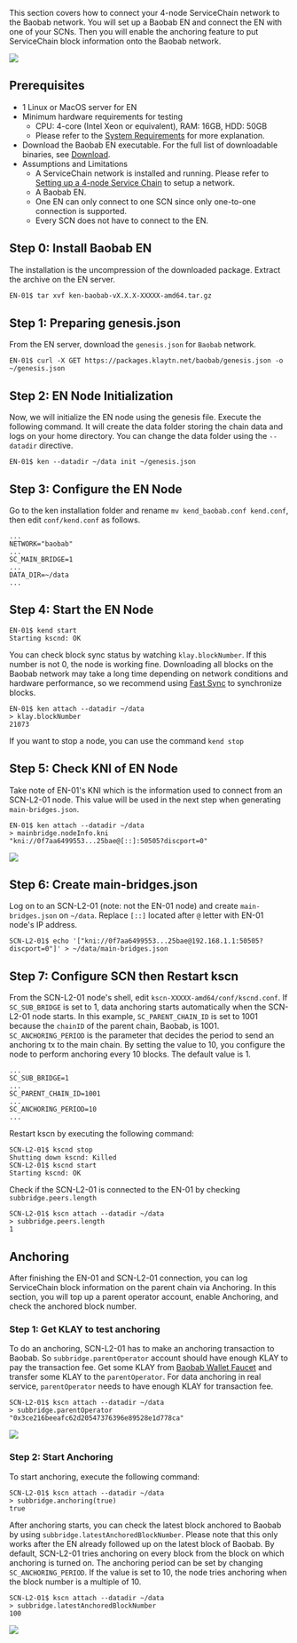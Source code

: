 This section covers how to connect your 4-node ServiceChain network to the Baobab network.
You will set up a Baobab EN and connect the EN with one of your SCNs. Then you will enable the anchoring feature to put ServiceChain block information onto the Baobab network.

![](../images/sc-en-scn-arch.png)

## Prerequisites <a id="prerequisites"></a>
 - 1 Linux or MacOS server for EN
 - Minimum hardware requirements for testing
   - CPU: 4-core (Intel Xeon or equivalent), RAM: 16GB, HDD: 50GB
   - Please refer to the [System Requirements](../references/system-requirements.md) for more explanation.
 - Download the Baobab EN executable. For the full list of downloadable binaries, see [Download](../../download/README.md).
 - Assumptions and Limitations
   - A ServiceChain network is installed and running. Please refer to [Setting up a 4-node Service Chain](4nodes-setup-guide.md) to setup a network.
   - A Baobab EN.
   - One EN can only connect to one SCN since only one-to-one connection is supported.
   - Every SCN does not have to connect to the EN.

## Step 0: Install Baobab EN <a id="install-baobab-en"></a>
The installation is the uncompression of the downloaded package. Extract the archive on the EN server.

```bash
EN-01$ tar xvf ken-baobab-vX.X.X-XXXXX-amd64.tar.gz
```

## Step 1: Preparing genesis.json <a id="step-1-preparing-genesis-json"></a>
From the EN server, download the `genesis.json` for `Baobab` network.
```
EN-01$ curl -X GET https://packages.klaytn.net/baobab/genesis.json -o ~/genesis.json
```

## Step 2: EN Node Initialization <a id="step-2-en-node-initialization"></a>
Now, we will initialize the EN node using the genesis file. Execute the following command.
It will create the data folder storing the chain data and logs on your home directory.
You can change the data folder using the `--datadir` directive.

```
EN-01$ ken --datadir ~/data init ~/genesis.json
```

## Step 3: Configure the EN Node <a id="step-3-configure-the-en-node"></a>
Go to the ken installation folder and rename `mv kend_baobab.conf kend.conf`, then edit `conf/kend.conf` as follows.

```
...
NETWORK="baobab"
...
SC_MAIN_BRIDGE=1
...
DATA_DIR=~/data
...
```

## Step 4: Start the EN Node <a id="step-4-start-the-en-node"></a>
```
EN-01$ kend start
Starting kscnd: OK
```
You can check block sync status by watching `klay.blockNumber`. If this number is not 0, the node is working fine. Downloading all blocks on the Baobab network may take a long time depending on network conditions and hardware performance, so we recommend using [Fast Sync](../../node/endpoint-node/installation-guide/configuration.md) to synchronize blocks. 
```
EN-01$ ken attach --datadir ~/data
> klay.blockNumber
21073
```
If you want to stop a node, you can use the command `kend stop`

## Step 5: Check KNI of EN Node <a id="step-5-check-kni-of-en-node"></a>
Take note of EN-01's KNI which is the information used to connect from an SCN-L2-01 node. This value will be used in the next step when generating `main-bridges.json`.
```
EN-01$ ken attach --datadir ~/data
> mainbridge.nodeInfo.kni
"kni://0f7aa6499553...25bae@[::]:50505?discport=0"
```

![](../images/sc-en-scn-nodeInfo.png)

## Step 6: Create main-bridges.json <a id="step-6-create-main-bridges-json"></a>
Log on to an SCN-L2-01 (note: not the EN-01 node) and create `main-bridges.json` on `~/data`. Replace `[::]` located after `@` letter with EN-01 node's IP address.
```
SCN-L2-01$ echo '["kni://0f7aa6499553...25bae@192.168.1.1:50505?discport=0"]' > ~/data/main-bridges.json
```

## Step 7: Configure SCN then Restart kscn <a id="step-7-configure-scn-then-restart-kscn"></a>
From the SCN-L2-01 node's shell, edit `kscn-XXXXX-amd64/conf/kscnd.conf`.
If `SC_SUB_BRIDGE` is set to 1, data anchoring starts automatically when the SCN-L2-01 node starts. In this example, `SC_PARENT_CHAIN_ID` is set to 1001 because the `chainID` of the parent chain, Baobab, is 1001.
`SC_ANCHORING_PERIOD` is the parameter that decides the period to send an anchoring tx to the main chain. By setting the value to 10, you configure the node to perform anchoring every 10 blocks. The default value is 1.
```
...
SC_SUB_BRIDGE=1
...
SC_PARENT_CHAIN_ID=1001
...
SC_ANCHORING_PERIOD=10
...
```

Restart kscn by executing the following command:
```
SCN-L2-01$ kscnd stop
Shutting down kscnd: Killed
SCN-L2-01$ kscnd start
Starting kscnd: OK
```

Check if the SCN-L2-01 is connected to the EN-01 by checking `subbridge.peers.length`
```
SCN-L2-01$ kscn attach --datadir ~/data
> subbridge.peers.length
1
```

## Anchoring  <a id="anchoring"></a>
After finishing the EN-01 and SCN-L2-01 connection, you can log ServiceChain block information on the parent chain via Anchoring.
In this section, you will top up a parent operator account, enable Anchoring, and check the anchored block number.

### Step 1: Get KLAY to test anchoring <a id="step-1-get-klay-to-test-anchoring"></a>
To do an anchoring, SCN-L2-01 has to make an anchoring transaction to Baobab. So `subbridge.parentOperator` account should have enough KLAY to pay the transaction fee. Get some KLAY from [Baobab Wallet Faucet](https://baobab.wallet.klaytn.foundation/) and transfer some KLAY to the `parentOperator`. For data anchoring in real service, `parentOperator` needs to have enough KLAY for transaction fee.

```
SCN-L2-01$ kscn attach --datadir ~/data
> subbridge.parentOperator
"0x3ce216beeafc62d20547376396e89528e1d778ca"
```
![](../images/sc-en-scn-faucet.png)

### Step 2: Start Anchoring <a id="step-2-start-anchoring"></a>
To start anchoring, execute the following command:
```
SCN-L2-01$ kscn attach --datadir ~/data
> subbridge.anchoring(true)
true
```
After anchoring starts, you can check the latest block anchored to Baobab by using `subbridge.latestAnchoredBlockNumber`. Please note that this only works after the EN already followed up on the latest block of Baobab. By default, SCN-L2-01 tries anchoring on every block from the block on which anchoring is turned on. The anchoring period can be set by changing `SC_ANCHORING_PERIOD`. If the value is set to 10, the node tries anchoring when the block number is a multiple of 10.
```
SCN-L2-01$ kscn attach --datadir ~/data
> subbridge.latestAnchoredBlockNumber
100
```
![](../images/sc-en-scn-anchoring.png)
